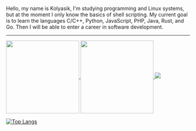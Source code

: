 Hello, my name is Kolyasik, I'm studying programming and Linux systems, but at the moment I only know the basics of shell scripting. My current goal is to learn the languages ​​C/C++, Python, JavaScript, PHP, Java, Rust, and Go. Then I will be able to enter a career in software development.

---

<a href="https://github.com/anuraghazra/github-readme-stats">
  <img height=200 align="center" src="https://github-readme-stats.vercel.app/api?username=kolyasik-inc" media="(prefers-color-scheme: light), (prefers-color-scheme: no-preference) />
</a>
<a href="https://github.com/anuraghazra/convoychat">
  <img height=200 align="center" src="https://github-readme-stats.vercel.app/api/top-langs?username=kolyasik-inc&layout=compact&langs_count=8&card_width=320" media="(prefers-color-scheme: light), (prefers-color-scheme: no-preference) />
</a>

<picture>
  <source
    srcset="https://github-readme-stats.vercel.app/api?username=kolyasik-inc&show_icons=true&theme=dark"
    media="(prefers-color-scheme: dark)"
  />
  <source
    srcset="https://github-readme-stats.vercel.app/api?username=kolyasik-inc&show_icons=true"
    media="(prefers-color-scheme: light), (prefers-color-scheme: no-preference)"
  />
  <img src="https://github-readme-stats.vercel.app/api?username=kolyasik-inc&show_icons=true" />
</picture>

![Top Langs](https://github-readme-stats.vercel.app/api/top-langs/?username=kolyasik-inc&hide_progress=true)

